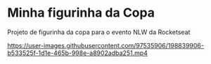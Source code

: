 # Minha figurinha da Copa
Projeto de figurinha da copa para o evento NLW da Rocketseat

https://user-images.githubusercontent.com/97535906/198839906-b533525f-1d1e-465b-998e-a8902adba251.mp4

